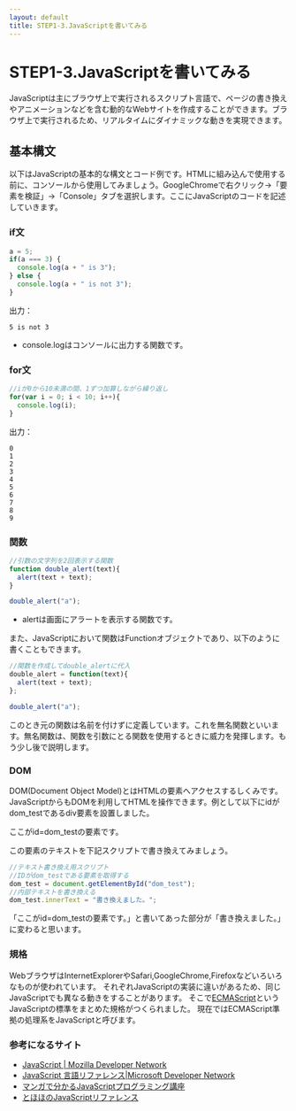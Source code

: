 ```yaml
---
layout: default
title: STEP1-3.JavaScriptを書いてみる
---
```

# STEP1-3.JavaScriptを書いてみる

JavaScriptは主にブラウザ上で実行されるスクリプト言語で、ページの書き換えやアニメーションなどを含む動的なWebサイトを作成することができます。ブラウザ上で実行されるため、リアルタイムにダイナミックな動きを実現できます。

## 基本構文
以下はJavaScriptの基本的な構文とコード例です。HTMLに組み込んで使用する前に、コンソールから使用してみましょう。GoogleChromeで右クリック→「要素を検証」→「Console」タブを選択します。ここにJavaScriptのコードを記述していきます。

### if文
```js
a = 5;
if(a === 3) {
  console.log(a + " is 3");
} else {
  console.log(a + " is not 3");
}
```
出力：

```text
5 is not 3
```

* console.logはコンソールに出力する関数です。

### for文
```js
//iが0から10未満の間、1ずつ加算しながら繰り返し
for(var i = 0; i < 10; i++){
  console.log(i);
}
```
出力：

```text
0
1
2
3
4
5
6
7
8
9
```

### 関数
```js
//引数の文字列を2回表示する関数
function double_alert(text){
  alert(text + text);
}

double_alert("a");
```

* alertは画面にアラートを表示する関数です。

また、JavaScriptにおいて関数はFunctionオブジェクトであり、以下のように書くこともできます。

```js
//関数を作成してdouble_alertに代入
double_alert = function(text){
  alert(text + text);
};

double_alert("a");
```

このとき元の関数は名前を付けずに定義しています。これを無名関数といいます。無名関数は、関数を引数にとる関数を使用するときに威力を発揮します。もう少し後で説明します。

### DOM
DOM(Document Object Model)とはHTMLの要素へアクセスするしくみです。JavaScriptからもDOMを利用してHTMLを操作できます。例として以下にidがdom_testであるdiv要素を設置しました。

<div id="dom_test">ここがid=dom_testの要素です。</div>

この要素のテキストを下記スクリプトで書き換えてみましょう。
```js
//テキスト書き換え用スクリプト
//IDがdom_testである要素を取得する
dom_test = document.getElementById("dom_test");
//内部テキストを書き換える
dom_test.innerText = "書き換えました。";
```

「ここがid=dom_testの要素です。」と書いてあった部分が「書き換えました。」に変わると思います。

### 規格
WebブラウザはInternetExplorerやSafari,GoogleChrome,Firefoxなどいろいろなものが使われています。
それぞれJavaScriptの実装に違いがあるため、同じJavaScriptでも異なる動きをすることがあります。
そこで[ECMAScript](http://ja.wikipedia.org/wiki/ECMAScript)というJavaScriptの標準をまとめた規格がつくられました。
現在ではECMAScript準拠の処理系をJavaScriptと呼びます。

### 参考になるサイト
- [JavaScript | Mozilla Developer Network](https://developer.mozilla.org/ja/docs/Web/JavaScript)
- [JavaScript 言語リファレンス|Microsoft Developer Network](http://msdn.microsoft.com/ja-jp/library/d1et7k7c(v=vs.94).aspx)
- [マンガで分かるJavaScriptプログラミング講座](http://crocro.com/write/manga_javascript/wiki.cgi)
- [とほほのJavaScriptリファレンス](http://www.tohoho-web.com/js/index.htm)
